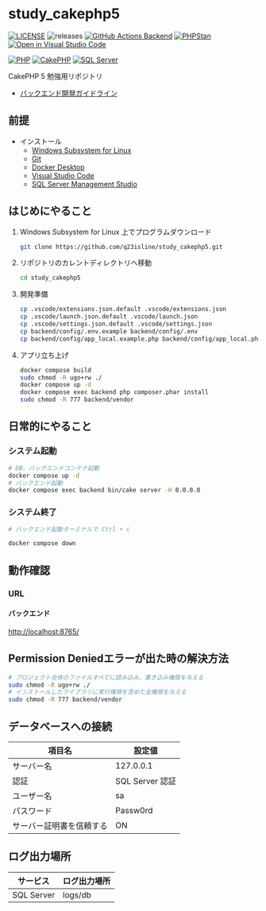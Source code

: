 # study_cakephp5

[![LICENSE](https://img.shields.io/badge/license-MIT-green.svg)](./LICENSE)
![releases](https://img.shields.io/github/release/q23isline/study_cakephp5.svg?logo=github)
[![GitHub Actions Backend](https://github.com/q23isline/study_cakephp5/actions/workflows/ci.yml/badge.svg)](https://github.com/q23isline/study_cakephp5/actions/workflows/ci.yml)
[![PHPStan](https://img.shields.io/badge/PHPStan-level%208-brightgreen.svg?style=flat-square)](https://github.com/phpstan/phpstan)
[![Open in Visual Studio Code](https://img.shields.io/static/v1?logo=visualstudiocode&label=&message=Open%20in%20Visual%20Studio%20Code&labelColor=555555&color=007acc&logoColor=007acc)](https://github.dev/q23isline/study_cakephp5)

[![PHP](https://img.shields.io/static/v1?logo=php&label=PHP&message=v8.4.3&labelColor=555555&color=777BB4&logoColor=777BB4)](https://www.php.net)
[![CakePHP](https://img.shields.io/static/v1?logo=cakephp&label=CakePHP&message=v5.1.5&labelColor=555555&color=D33C43&logoColor=D33C43)](https://cakephp.org)
[![SQL Server](https://img.shields.io/static/v1?label=SQL%20Server&message=v2022&labelColor=555555&color=FFFFFF&logoColor=FFFFFF)](https://learn.microsoft.com/ja-jp/sql/sql-server/)

CakePHP 5 勉強用リポジトリ

- [バックエンド開発ガイドライン](./backend/README.md)

## 前提

- インストール
  - [Windows Subsystem for Linux](https://learn.microsoft.com/ja-jp/windows/wsl/)
  - [Git](https://git-scm.com/)
  - [Docker Desktop](https://www.docker.com/ja-jp/products/docker-desktop/)
  - [Visual Studio Code](https://code.visualstudio.com/)
  - [SQL Server Management Studio](https://learn.microsoft.com/ja-jp/sql/ssms/)

## はじめにやること

1. Windows Subsystem for Linux 上でプログラムダウンロード

    ```bash
    git clone https://github.com/q23isline/study_cakephp5.git
    ```

2. リポジトリのカレントディレクトリへ移動

    ```bash
    cd study_cakephp5
    ```

3. 開発準備

    ```bash
    cp .vscode/extensions.json.default .vscode/extensions.json
    cp .vscode/launch.json.default .vscode/launch.json
    cp .vscode/settings.json.default .vscode/settings.json
    cp backend/config/.env.example backend/config/.env
    cp backend/config/app_local.example.php backend/config/app_local.php
    ```

4. アプリ立ち上げ

    ```bash
    docker compose build
    sudo chmod -R ugo+rw ./
    docker compose up -d
    docker compose exec backend php composer.phar install
    sudo chmod -R 777 backend/vendor
    ```

## 日常的にやること

### システム起動

```bash
# DB、バックエンドコンテナ起動
docker compose up -d
# バックエンド起動
docker compose exec backend bin/cake server -H 0.0.0.0
```

### システム終了

```bash
# バックエンド起動ターミナルで Ctrl + c

docker compose down
```

## 動作確認

### URL

#### バックエンド

<http://localhost:8765/>

## Permission Deniedエラーが出た時の解決方法

```bash
# プロジェクト全体のファイルすべてに読み込み、書き込み権限を与える
sudo chmod -R ugo+rw ./
# インストールしたライブラリに実行権限を含めた全権限を与える
sudo chmod -R 777 backend/vendor
```

## データベースへの接続

| 項目名                   | 設定値          |
| ------------------------ | --------------- |
| サーバー名               | 127.0.0.1       |
| 認証                     | SQL Server 認証 |
| ユーザー名               | sa              |
| パスワード               | Passw0rd        |
| サーバー証明書を信頼する | ON              |

## ログ出力場所

| サービス   | ログ出力場所 |
| ---------- | ------------ |
| SQL Server | logs/db      |
